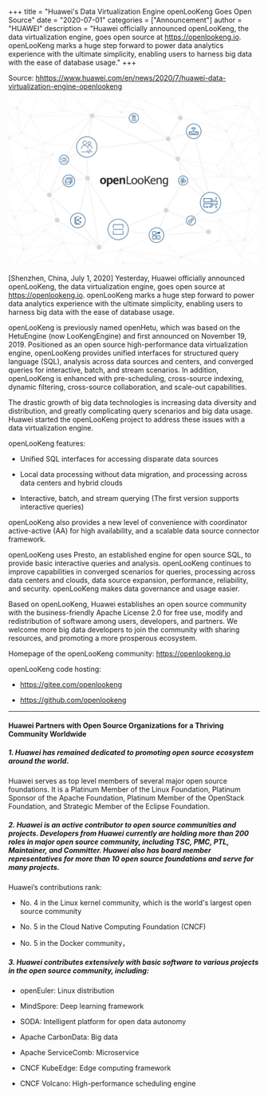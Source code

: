 +++
title = "Huawei's Data Virtualization Engine openLooKeng Goes Open Source"
date = "2020-07-01"
categories = ["Announcement"]
author = "HUAWEI"
description = "Huawei officially announced openLooKeng, the data virtualization engine, goes open source at https://openlookeng.io. openLooKeng marks a huge step forward to power data analytics experience with the ultimate simplicity, enabling users to harness big data with the ease of database usage."
+++

Source: <hhttps://www.huawei.com/en/news/2020/7/huawei-data-virtualization-engine-openlookeng>


<img src="2020-07-01-openlookeng-open-source.jpg">


[Shenzhen, China, July 1, 2020] Yesterday, Huawei officially announced openLooKeng, the data virtualization engine, goes open source at <https://openlookeng.io>. openLooKeng marks a huge step forward to power data analytics experience with the ultimate simplicity, enabling users to harness big data with the ease of database usage.

openLooKeng is previously named openHetu, which was based on the HetuEngine (now LooKengEngine) and first announced on November 19, 2019. Positioned as an open source high-performance data virtualization engine, openLooKeng provides unified interfaces for structured query language (SQL), analysis across data sources and centers, and converged queries for interactive, batch, and stream scenarios. In addition, openLooKeng is enhanced with pre-scheduling, cross-source indexing, dynamic filtering, cross-source collaboration, and scale-out capabilities.

The drastic growth of big data technologies is increasing data diversity and distribution, and greatly complicating query scenarios and big data usage. Huawei started the openLooKeng project to address these issues with a data virtualization engine.

openLooKeng features:

- Unified SQL interfaces for accessing disparate data sources

- Local data processing without data migration, and processing across data centers and hybrid clouds

- Interactive, batch, and stream querying (The first version supports interactive queries)

openLooKeng also provides a new level of convenience with coordinator active-active (AA) for high availability, and a scalable data source connector framework.

openLooKeng uses Presto, an established engine for open source SQL, to provide basic interactive queries and analysis. openLooKeng continues to improve capabilities in converged scenarios for queries, processing across data centers and clouds, data source expansion, performance, reliability, and security. openLooKeng makes data governance and usage easier.

Based on openLooKeng, Huawei establishes an open source community with the business-friendly Apache License 2.0 for free use, modify and redistribution of software among users, developers, and partners. We welcome more big data developers to join the community with sharing resources, and promoting a more prosperous ecosystem.

Homepage of the openLooKeng community: <https://openlookeng.io>

openLooKeng code hosting: 

- <https://gitee.com/openlookeng> 

- <https://github.com/openlookeng>


---

#### Huawei Partners with Open Source Organizations for a Thriving Community Worldwide

##### 1. Huawei has remained dedicated to promoting open source ecosystem around the world.

Huawei serves as top level members of several major open source foundations. It is a Platinum Member of the Linux Foundation, Platinum Sponsor of the Apache Foundation, Platinum Member of the OpenStack Foundation, and Strategic Member of the Eclipse Foundation.

##### 2.  Huawei is an active contributor to open source communities and projects. Developers from Huawei currently are holding more than 200 roles in major open source community, including TSC, PMC, PTL, Maintainer, and Committer. Huawei also has board member representatives for more than 10 open source foundations and serve for many projects.

Huawei’s contributions rank:

- No. 4 in the Linux kernel community, which is the world's largest open source community

- No. 5 in the Cloud Native Computing Foundation (CNCF)

- No. 5 in the Docker community， 

##### 3. Huawei contributes extensively with basic software to various projects in the open source community, including:

- openEuler: Linux distribution

- MindSpore: Deep learning framework

- SODA: Intelligent platform for open data autonomy

- Apache CarbonData: Big data

- Apache ServiceComb: Microservice

- CNCF KubeEdge: Edge computing framework

- CNCF Volcano: High-performance scheduling engine
